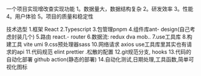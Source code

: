 一个项目实现增改查实现功能
1。数据量大，数据结构复杂
2。研发效率
3。性能
4。用户体验
5。项目的质量和稳定性


技术选型
1.框架 React
2.Typescript
3.包管理pnpm
4.组件库ant- design(自己考虑封装几个)
5.路由 react.- router
6.数据流: redux dva mob..
7.use工具库
8.构建工具 vite umi
9.css预处理器sass
10.网络请求 axios use工具库里其实也有请求的api
11.代码规范 elint prettier
.松散的配置
12.git规范分支, hooks
13.代码的自动化部署 github action(静态的部署)
14.自动化测试,日期处理,工具函数,简单可视化图标